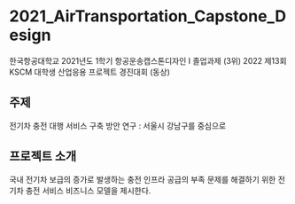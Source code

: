 # 2021_AirTransportation_Capstone_Design
한국항공대학교 2021년도 1학기 항공운송캡스톤디자인 I 졸업과제 (3위)
2022 제13회 KSCM 대학생 산업응용 프로젝트 경진대회 (동상)

## 주제
전기차 충전 대행 서비스 구축 방안 연구 : 서울시 강남구를 중심으로

## 프로젝트 소개
국내 전기차 보급의 증가로 발생하는 충전 인프라 공급의 부족 문제를 해결하기 위한 전기차 충전 서비스 비즈니스 모델을 제시한다.
